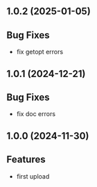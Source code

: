 ## 1.0.2 (2025-01-05)

## Bug Fixes

- fix getopt errors

## 1.0.1 (2024-12-21)

## Bug Fixes

- fix doc errors

## 1.0.0 (2024-11-30)

## Features

- first upload

